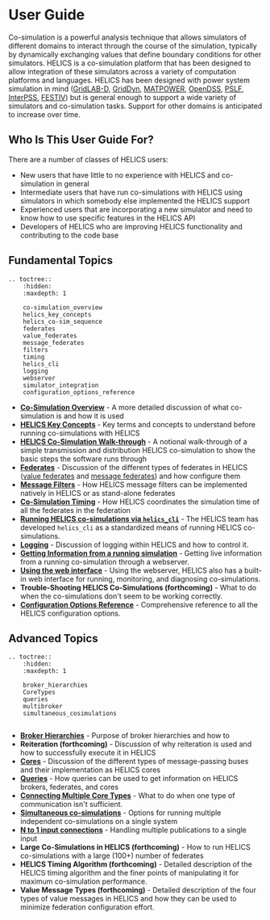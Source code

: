 # User Guide

Co-simulation is a powerful analysis technique that allows simulators of different domains to interact through the course of the simulation, typically by dynamically exchanging values that define boundary conditions for other simulators. HELICS is a co-simulation platform that has been designed to allow integration of these simulators across a variety of computation platforms and languages. HELICS has been designed with power system simulation in mind ([GridLAB-D](https://github.com/gridlab-d/gridlab-d), [GridDyn](https://github.com/LLNL/GridDyn), [MATPOWER](https://github.com/GMLC-TDC/MATPOWER-wrapper), [OpenDSS](https://sourceforge.net/projects/electricdss/), [PSLF](https://github.com/GMLC-TDC/PSLF-wrapper), [InterPSS](https://github.com/InterPSS-Project/ipss-common), [FESTIV](https://www.nrel.gov/grid/festiv-model.html)) but is general enough to support a wide variety of simulators and co-simulation tasks. Support for other domains is anticipated to increase over time.

## Who Is This User Guide For?

There are a number of classes of HELICS users:

- New users that have little to no experience with HELICS and co-simulation in general
- Intermediate users that have run co-simulations with HELICS using simulators in which somebody else implemented the HELICS support
- Experienced users that are incorporating a new simulator and need to know how to use specific features in the HELICS API
- Developers of HELICS who are improving HELICS functionality and contributing to the code base

## Fundamental Topics

```eval_rst
.. toctree::
    :hidden:
    :maxdepth: 1

    co-simulation_overview
    helics_key_concepts
    helics_co-sim_sequence
    federates
    value_federates
    message_federates
    filters
    timing
    helics_cli
    logging
    webserver
    simulator_integration
    configuration_options_reference
```
- [**Co-Simulation Overview**](./co-simulation_overview.md) - A more detailed discussion of what co-simulation is and how it is used
- [**HELICS Key Concepts**](./helics_key_concepts) - Key terms and concepts to understand before running co-simulations with HELICS
- [**HELICS Co-Simulation Walk-through**](./helics_co-sim_sequence.md) - A notional walk-through of a simple transmission and distribution HELICS co-simulation to show the basic steps the software runs through
- [**Federates**](./federates.md) - Discussion of the different types of federates in HELICS ([value federates](./value_federates.md) and [message federates](./message_federates.md)) and how configure them
- [**Message Filters**](./filters) - How HELICS message filters can be implemented natively in HELICS or as stand-alone federates
- [**Co-Simulation Timing**](./timing.md) - How HELICS coordinates the simulation time of all the federates in the federation
- [**Running HELICS co-simulations via `helics_cli`**](./helics_cli.md) - The HELICS team has developed `helics_cli` as a standardized means of running HELICS co-simulations.
- [**Logging**](./logging.md) - Discussion of logging within HELICS and how to control it.
- [**Getting Information from a running simulation**](./webserver.md) - Getting live information from a running co-simulation through a webserver.
- [**Using the web interface**](./web_interface.md) - Using the webserver, HELICS also has a built-in web interface for running, monitoring, and diagnosing co-simulations.
- **Trouble-Shooting HELICS Co-Simulations (forthcoming)** - What to do when the co-simulations don't seem to be working correctly.
- [**Configuration Options Reference**](./configuration_options_reference.md) - Comprehensive reference to all the HELICS configuration options.


## Advanced Topics
```eval_rst
.. toctree::
    :hidden:
    :maxdepth: 1

    broker_hierarchies
    CoreTypes
    queries
    multibroker
    simultaneous_cosimulations
    

```
- [**Broker Hierarchies**](./broker_hierarchies.md) - Purpose of broker hierarchies and how to 
- **Reiteration (forthcoming)** - Discussion of why reiteration is used and how to successfully execute it in HELICS
- **[Cores](./CoreTypes.md)** - Discussion of the different types of message-passing buses and their implementation as HELICS cores
- [**Queries**](./queries.md) - How queries can be used to get information on HELICS brokers, federates, and cores
- [**Connecting Multiple Core Types**](./multibroker.md) - What to do when one type of communication isn't sufficient.
- [**Simultaneous co-simulations**](./simultaneous_cosimulations.md) - Options for running multiple independent co-simulations on a single system
- [**N to 1 input connections**](./multiSourceInputs.md) - Handling multiple publications to a single input
- **Large Co-Simulations in HELICS (forthcoming)** - How to run HELICS co-simulations with a large (100+) number of federates
- **HELICS Timing Algorithm (forthcoming)** - Detailed description of the HELICS timing algorithm and the finer points of manipulating it for maximum co-simulation performance.
- **Value Message Types (forthcoming)** - Detailed description of the four types of value messages in HELICS and how they can be used to minimize federation configuration effort.

